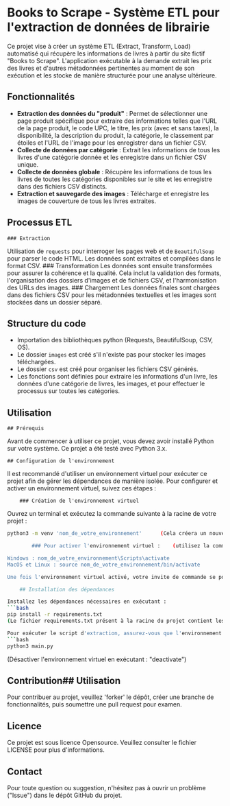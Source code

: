# Books to Scrape - Système ETL pour l'extraction de données de librairie

Ce projet vise à créer un système ETL (Extract, Transform, Load) automatisé qui récupère les informations de livres à partir du site fictif "Books to Scrape". L'application exécutable à la demande extrait les prix des livres et d'autres métadonnées pertinentes au moment de son exécution et les stocke de manière structurée pour une analyse ultérieure.

## Fonctionnalités
- **Extraction des données du "produit"** : Permet de sélectionner une page produit spécifique pour extraire des informations telles que l'URL de la page produit, le code UPC, le titre, les prix (avec et sans taxes), la disponibilité, la description du produit, la catégorie, le classement par étoiles et l'URL de l'image pour les enregistrer dans un fichier CSV.
- **Collecte de données par catégorie** : Extrait les informations de tous les livres d'une catégorie donnée et les enregistre dans un fichier CSV unique.
- **Collecte de données globale** : Récupère les informations de tous les livres de toutes les catégories disponibles sur le site et les enregistre dans des fichiers CSV distincts.
- **Extraction et sauvegarde des images** : Télécharge et enregistre les images de couverture de tous les livres extraites.

## Processus ETL
	### Extraction
Utilisation de `requests` pour interroger les pages web et de `BeautifulSoup` pour parser le code HTML. Les données sont extraites et compilées dans le format CSV.
	### Transformation
Les données sont ensuite transformées pour assurer la cohérence et la qualité. Cela inclut la validation des formats, l'organisation des dossiers d'images et de fichiers CSV, et l'harmonisation des URLs des images.
	### Chargement
Les données finales sont chargées dans des fichiers CSV pour les métadonnées textuelles et les images sont stockées dans un dossier séparé.

## Structure du code
- Importation des bibliothèques python (Requests, BeautifulSoup, CSV, OS).
- Le dossier `images` est créé s'il n'existe pas pour stocker les images téléchargées.
- Le dossier `csv` est créé pour organiser les fichiers CSV générés.
- Les fonctions sont définies pour extraire les informations d'un livre, les données d'une catégorie de livres, les images, et pour effectuer le processus sur toutes les catégories.

## Utilisation

	## Prérequis

Avant de commencer à utiliser ce projet, vous devez avoir installé Python sur votre système. Ce projet a été testé avec Python 3.x.

	## Configuration de l'environnement

Il est recommandé d'utiliser un environnement virtuel pour exécuter ce projet afin de gérer les dépendances de manière isolée. Pour configurer et activer un environnement virtuel, suivez ces étapes :

		### Création de l'environnement virtuel

Ouvrez un terminal et exécutez la commande suivante à la racine de votre projet :
```bash
python3 -m venv 'nom_de_votre_environnement'      (Cela créera un nouveau dossier nom_de_votre_environnement contenant l'environnement virtuel)

		### Pour activer l'environnement virtuel :    (utilisez la commande appropriée à votre système d'exploitation) 

Windows : nom_de_votre_environnement\Scripts\activate
MacOS et Linux : source nom_de_votre_environnement/bin/activate

Une fois l'environnement virtuel activé, votre invite de commande se positionnera dans le nouvel environnement virtuel (*).

	## Installation des dépendances

Installez les dépendances nécessaires en exécutant :
```bash
pip install -r requirements.txt
(Le fichier requirements.txt présent à la racine du projet contient les bibliothèques du projet "Requests" et "BeautifulSoup4")

Pour exécuter le script d'extraction, assurez-vous que l'environnement virtuel est activé, puis exécutez la commande suivante dans votre terminal :
```bash
python3 main.py
```
(Désactiver l'environnement virtuel en exécutant : "deactivate")

## Contribution## Utilisation
Pour contribuer au projet, veuillez 'forker' le dépôt, créer une branche de fonctionnalités, puis soumettre une pull request pour examen.

## Licence
Ce projet est sous licence Opensource. Veuillez consulter le fichier LICENSE pour plus d'informations.

## Contact
Pour toute question ou suggestion, n'hésitez pas à ouvrir un problème ("Issue") dans le dépôt GitHub du projet.
